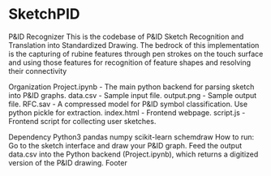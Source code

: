 # SketchPID
P&ID Recognizer
This is the codebase of P&ID Sketch Recognition and Translation into Standardized Drawing. The bedrock of this implementation is the capturing of rubine features through pen strokes on the touch surface and using those features for recognition of feature shapes and resolving their connectivity

Organization
Project.ipynb - The main python backend for parsing sketch into P&ID graphs.
data.csv - Sample input file.
output.png - Sample output file.
RFC.sav - A compressed model for P&ID symbol classification. Use python pickle for extraction.
index.html - Frontend webpage. script.js - Frontend script for collecting user sketches.

Dependency
Python3
pandas
numpy
scikit-learn
schemdraw
How to run:
Go to the sketch interface and draw your P&ID graph.
Feed the output data.csv into the Python backend (Project.ipynb), which returns a digitized version of the P&ID drawing.
Footer
